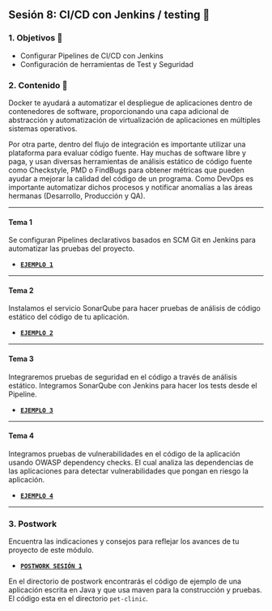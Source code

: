 ## Sesión 8: CI/CD con Jenkins / testing 🤖

### 1. Objetivos :dart: 

- Configurar Pipelines de CI/CD con Jenkins
- Configuración de herramientas de Test y Seguridad

### 2. Contenido :blue_book:

Docker te ayudará a automatizar el despliegue de aplicaciones dentro de contenedores de software, proporcionando una capa adicional de abstracción y automatización de virtualización de aplicaciones en múltiples sistemas operativos. 

Por otra parte, dentro del flujo de integración es importante utilizar una plataforma para evaluar código fuente. Hay muchas de software libre y paga, y usan diversas herramientas de análisis estático de código fuente como Checkstyle, PMD o FindBugs para obtener métricas que pueden ayudar a mejorar la calidad del código de un programa. Como DevOps es importante automatizar dichos procesos y notificar anomalías a las áreas hermanas (Desarrollo, Producción y QA).

---

#### Tema 1

Se configuran Pipelines declarativos basados en SCM Git en Jenkins para automatizar las pruebas del proyecto.

- [**`EJEMPLO 1`**](./Ejemplo-01)

---

#### Tema 2

Instalamos el servicio SonarQube para hacer pruebas de análisis de código estático del código de tu aplicación.

- [**`EJEMPLO 2`**](./Ejemplo-02)

---

#### Tema 3

Integraremos pruebas de seguridad en el código a través de análisis estático. Integramos SonarQube con Jenkins para
hacer los tests desde el Pipeline.

- [**`EJEMPLO 3`**](./Ejemplo-03)

---

#### Tema 4

Integramos pruebas de vulnerabilidades en el código de la aplicación usando OWASP dependency checks. El cual analiza
las dependencias de las aplicaciones para detectar vulnerabilidades que pongan en riesgo la aplicación.

- [**`EJEMPLO 4`**](./Ejemplo-04)

---

### 3. Postwork

Encuentra las indicaciones y consejos para reflejar los avances de tu proyecto de este módulo.

- [**`POSTWORK SESIÓN 1`**](./Postwork/)

En el directorio de postwork encontrarás el código de ejemplo de una aplicación escrita en Java y que usa maven
para la construcción y pruebas. El código esta en el directorio `pet-clinic`.

